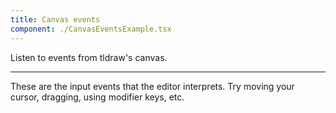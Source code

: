 ```yaml
---
title: Canvas events
component: ./CanvasEventsExample.tsx
---
```


Listen to events from tldraw's canvas.

---

These are the input events that the editor interprets. Try moving your cursor, dragging, using modifier keys, etc.
